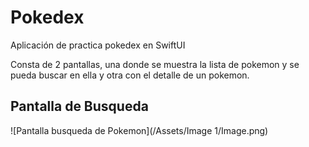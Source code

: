 
#  Pokedex

Aplicación de practica pokedex en SwiftUI

Consta de 2 pantallas, una donde se muestra la lista de pokemon y se pueda buscar en ella y otra con el detalle de un pokemon.

## Pantalla de Busqueda

![Pantalla busqueda de Pokemon](/Assets/Image 1/Image.png)


